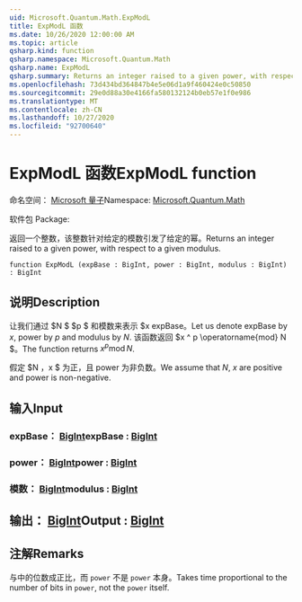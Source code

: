 ```yaml
---
uid: Microsoft.Quantum.Math.ExpModL
title: ExpModL 函数
ms.date: 10/26/2020 12:00:00 AM
ms.topic: article
qsharp.kind: function
qsharp.namespace: Microsoft.Quantum.Math
qsharp.name: ExpModL
qsharp.summary: Returns an integer raised to a given power, with respect to a given modulus.
ms.openlocfilehash: 73d434bd364847b4e5e06d1a9f460424e0c50850
ms.sourcegitcommit: 29e0d88a30e4166fa580132124b0eb57e1f0e986
ms.translationtype: MT
ms.contentlocale: zh-CN
ms.lasthandoff: 10/27/2020
ms.locfileid: "92700640"
---
```

# <a name="expmodl-function"></a><span data-ttu-id="41570-102">ExpModL 函数</span><span class="sxs-lookup"><span data-stu-id="41570-102">ExpModL function</span></span>

<span data-ttu-id="41570-103">命名空间： [Microsoft 量子](xref:Microsoft.Quantum.Math)</span><span class="sxs-lookup"><span data-stu-id="41570-103">Namespace: [Microsoft.Quantum.Math](xref:Microsoft.Quantum.Math)</span></span>

<span data-ttu-id="41570-104">软件包 [](https://nuget.org/packages/)</span><span class="sxs-lookup"><span data-stu-id="41570-104">Package: [](https://nuget.org/packages/)</span></span>


<span data-ttu-id="41570-105">返回一个整数，该整数针对给定的模数引发了给定的幂。</span><span class="sxs-lookup"><span data-stu-id="41570-105">Returns an integer raised to a given power, with respect to a given modulus.</span></span>

```qsharp
function ExpModL (expBase : BigInt, power : BigInt, modulus : BigInt) : BigInt
```


## <a name="description"></a><span data-ttu-id="41570-106">说明</span><span class="sxs-lookup"><span data-stu-id="41570-106">Description</span></span>

<span data-ttu-id="41570-107">让我们通过 $N $ $p $ 和模数来表示 $x expBase。</span><span class="sxs-lookup"><span data-stu-id="41570-107">Let us denote expBase by $x$, power by $p$ and modulus by $N$.</span></span>
<span data-ttu-id="41570-108">该函数返回 $x ^ p \operatorname{mod} N $。</span><span class="sxs-lookup"><span data-stu-id="41570-108">The function returns $x^p \operatorname{mod} N$.</span></span>

<span data-ttu-id="41570-109">假定 $N $，$x $ 为正，且 power 为非负数。</span><span class="sxs-lookup"><span data-stu-id="41570-109">We assume that $N$, $x$ are positive and power is non-negative.</span></span>

## <a name="input"></a><span data-ttu-id="41570-110">输入</span><span class="sxs-lookup"><span data-stu-id="41570-110">Input</span></span>

### <a name="expbase--bigint"></a><span data-ttu-id="41570-111">expBase： [BigInt](xref:microsoft.quantum.lang-ref.bigint)</span><span class="sxs-lookup"><span data-stu-id="41570-111">expBase : [BigInt](xref:microsoft.quantum.lang-ref.bigint)</span></span>




### <a name="power--bigint"></a><span data-ttu-id="41570-112">power： [BigInt](xref:microsoft.quantum.lang-ref.bigint)</span><span class="sxs-lookup"><span data-stu-id="41570-112">power : [BigInt](xref:microsoft.quantum.lang-ref.bigint)</span></span>




### <a name="modulus--bigint"></a><span data-ttu-id="41570-113">模数： [BigInt](xref:microsoft.quantum.lang-ref.bigint)</span><span class="sxs-lookup"><span data-stu-id="41570-113">modulus : [BigInt](xref:microsoft.quantum.lang-ref.bigint)</span></span>





## <a name="output--bigint"></a><span data-ttu-id="41570-114">输出： [BigInt](xref:microsoft.quantum.lang-ref.bigint)</span><span class="sxs-lookup"><span data-stu-id="41570-114">Output : [BigInt](xref:microsoft.quantum.lang-ref.bigint)</span></span>



## <a name="remarks"></a><span data-ttu-id="41570-115">注解</span><span class="sxs-lookup"><span data-stu-id="41570-115">Remarks</span></span>

<span data-ttu-id="41570-116">与中的位数成正比，而 `power` 不是 `power` 本身。</span><span class="sxs-lookup"><span data-stu-id="41570-116">Takes time proportional to the number of bits in `power`, not the `power` itself.</span></span>